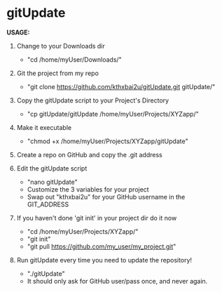gitUpdate
=========

<b>USAGE:</b>

1) Change to your Downloads dir
      - "cd /home/myUser/Downloads/"
      
2) Git the project from my repo
      - "git clone https://github.com/kthxbai2u/gitUpdate.git gitUpdate/"
      
3) Copy the gitUpdate script to your Project's Directory
      - "cp gitUpdate/gitUpdate /home/myUser/Projects/XYZapp/"

4) Make it executable
      - "chmod +x /home/myUser/Projects/XYZapp/gitUpdate"
      
5) Create a repo on GitHub and copy the .git address

6) Edit the gitUpdate script
      - "nano gitUpdate"
      - Customize the 3 variables for your project
      - Swap out "kthxbai2u" for your GitHub username in the GIT_ADDRESS
      
7) If you haven't done 'git init' in your project dir do it now
      - "cd /home/myUser/Projects/XYZapp/"
      - "git init"
      - "git pull https://github.com/my_user/my_project.git"

8) Run gitUpdate every time you need to update the repository!
      - "./gitUpdate"
      - It should only ask for GitHub user/pass once, and never again.
